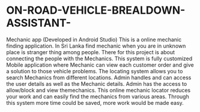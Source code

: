 # ON-ROAD-VEHICLE-BREALDOWN-ASSISTANT-
Mechanic app (Developed in Android Studio)
This is a online mechanic finding application.
In Sri Lanka find mechanic when you are in unknown place is stranger thing among people. 
There for this project is about connecting the people with the Mechanics.
This system is fully customized Mobile application where Mechanic can view each customer order and give a solution to those vehicle problems. 
The locating system allows you to search Mechanics from different locations. 
Admin handles and can access the user details as well as the Mechanic details. Admin has the access to allow/block and view themechanics. 
This online mechanic locator reduces your work and can easily find the mechanics from various areas.
Through this system more time could be saved, more work would be made easy.
